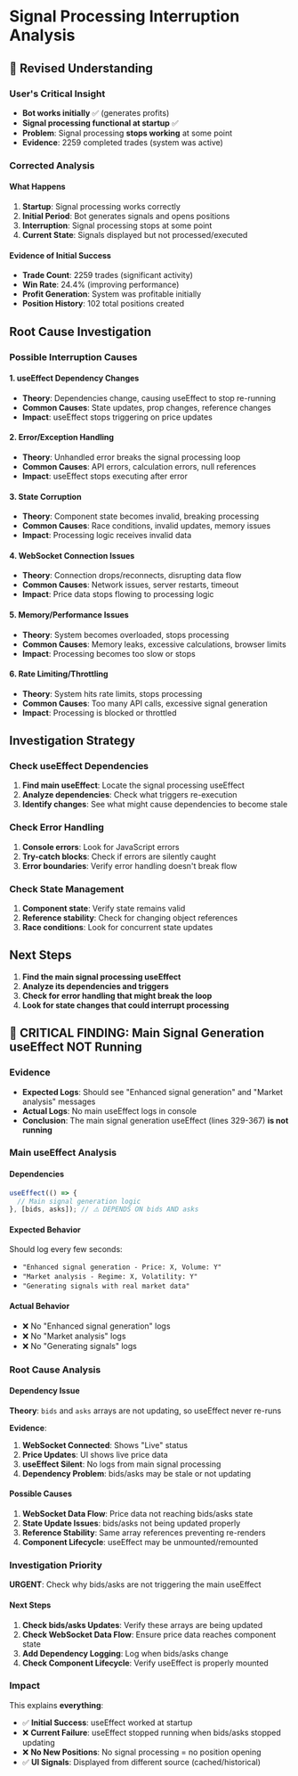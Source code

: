 # Signal Processing Interruption Analysis

## 🎯 **Revised Understanding**

### **User's Critical Insight**
- **Bot works initially** ✅ (generates profits)
- **Signal processing functional at startup** ✅
- **Problem**: Signal processing **stops working** at some point
- **Evidence**: 2259 completed trades (system was active)

### **Corrected Analysis**

#### **What Happens**
1. **Startup**: Signal processing works correctly
2. **Initial Period**: Bot generates signals and opens positions
3. **Interruption**: Signal processing stops at some point
4. **Current State**: Signals displayed but not processed/executed

#### **Evidence of Initial Success**
- **Trade Count**: 2259 trades (significant activity)
- **Win Rate**: 24.4% (improving performance)
- **Profit Generation**: System was profitable initially
- **Position History**: 102 total positions created

## **Root Cause Investigation**

### **Possible Interruption Causes**

#### **1. useEffect Dependency Changes**
- **Theory**: Dependencies change, causing useEffect to stop re-running
- **Common Causes**: State updates, prop changes, reference changes
- **Impact**: useEffect stops triggering on price updates

#### **2. Error/Exception Handling**
- **Theory**: Unhandled error breaks the signal processing loop
- **Common Causes**: API errors, calculation errors, null references
- **Impact**: useEffect stops executing after error

#### **3. State Corruption**
- **Theory**: Component state becomes invalid, breaking processing
- **Common Causes**: Race conditions, invalid updates, memory issues
- **Impact**: Processing logic receives invalid data

#### **4. WebSocket Connection Issues**
- **Theory**: Connection drops/reconnects, disrupting data flow
- **Common Causes**: Network issues, server restarts, timeout
- **Impact**: Price data stops flowing to processing logic

#### **5. Memory/Performance Issues**
- **Theory**: System becomes overloaded, stops processing
- **Common Causes**: Memory leaks, excessive calculations, browser limits
- **Impact**: Processing becomes too slow or stops

#### **6. Rate Limiting/Throttling**
- **Theory**: System hits rate limits, stops processing
- **Common Causes**: Too many API calls, excessive signal generation
- **Impact**: Processing is blocked or throttled

## **Investigation Strategy**

### **Check useEffect Dependencies**
1. **Find main useEffect**: Locate the signal processing useEffect
2. **Analyze dependencies**: Check what triggers re-execution
3. **Identify changes**: See what might cause dependencies to become stale

### **Check Error Handling**
1. **Console errors**: Look for JavaScript errors
2. **Try-catch blocks**: Check if errors are silently caught
3. **Error boundaries**: Verify error handling doesn't break flow

### **Check State Management**
1. **Component state**: Verify state remains valid
2. **Reference stability**: Check for changing object references
3. **Race conditions**: Look for concurrent state updates

## **Next Steps**
1. **Find the main signal processing useEffect**
2. **Analyze its dependencies and triggers**
3. **Check for error handling that might break the loop**
4. **Look for state changes that could interrupt processing**


## 🚨 **CRITICAL FINDING: Main Signal Generation useEffect NOT Running**

### **Evidence**
- **Expected Logs**: Should see "Enhanced signal generation" and "Market analysis" messages
- **Actual Logs**: No main useEffect logs in console
- **Conclusion**: The main signal generation useEffect (lines 329-367) **is not running**

### **Main useEffect Analysis**

#### **Dependencies**
```typescript
useEffect(() => {
  // Main signal generation logic
}, [bids, asks]); // ⚠️ DEPENDS ON bids AND asks
```

#### **Expected Behavior**
Should log every few seconds:
- `"Enhanced signal generation - Price: X, Volume: Y"`
- `"Market analysis - Regime: X, Volatility: Y"`
- `"Generating signals with real market data"`

#### **Actual Behavior**
- ❌ No "Enhanced signal generation" logs
- ❌ No "Market analysis" logs  
- ❌ No "Generating signals" logs

### **Root Cause Analysis**

#### **Dependency Issue**
**Theory**: `bids` and `asks` arrays are not updating, so useEffect never re-runs

**Evidence**:
1. **WebSocket Connected**: Shows "Live" status
2. **Price Updates**: UI shows live price data
3. **useEffect Silent**: No logs from main signal processing
4. **Dependency Problem**: bids/asks may be stale or not updating

#### **Possible Causes**
1. **WebSocket Data Flow**: Price data not reaching bids/asks state
2. **State Update Issues**: bids/asks not being updated properly
3. **Reference Stability**: Same array references preventing re-renders
4. **Component Lifecycle**: useEffect may be unmounted/remounted

### **Investigation Priority**
**URGENT**: Check why bids/asks are not triggering the main useEffect

#### **Next Steps**
1. **Check bids/asks Updates**: Verify these arrays are being updated
2. **Check WebSocket Data Flow**: Ensure price data reaches component state
3. **Add Dependency Logging**: Log when bids/asks change
4. **Check Component Lifecycle**: Verify useEffect is properly mounted

### **Impact**
This explains **everything**:
- ✅ **Initial Success**: useEffect worked at startup
- ❌ **Current Failure**: useEffect stopped running when bids/asks stopped updating
- ❌ **No New Positions**: No signal processing = no position opening
- ✅ **UI Signals**: Displayed from different source (cached/historical)

